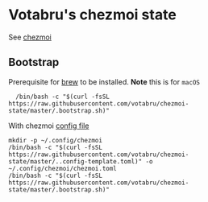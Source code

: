 # Votabru's chezmoi state

See [chezmoi](https://www.chezmoi.io/)

## Bootstrap

Prerequisite for [brew](https://brew.sh/) to be installed.
**Note** this is for `macOS` 


```shell
  /bin/bash -c "$(curl -fsSL https://raw.githubusercontent.com/votabru/chezmoi-state/master/.bootstrap.sh)"
```

With chezmoi [config file](https://www.chezmoi.io/reference/configuration-file/)

```shell
mkdir -p ~/.config/chezmoi
/bin/bash -c "$(curl -fsSL https://raw.githubusercontent.com/votabru/chezmoi-state/master/..config-template.toml)" -o ~/.config/chezmoi/chezmoi.toml
/bin/bash -c "$(curl -fsSL https://raw.githubusercontent.com/votabru/chezmoi-state/master/.bootstrap.sh)"
```